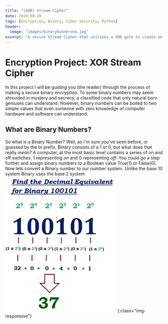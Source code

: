```yaml
---
title: "(XOR) Stream Cipher"
date: 2019-08-10
tags: [Encryption, Binary, Cyber Security, Python]
header:
  image: "images/binarybannerone.jpg"
excerpt: "A secure Stream Cipher that utilizes a XOR gate to create an encrypted code exchange"
---
```

# Encryption Project: XOR Stream Cipher
  In this project I will be guiding you (the reader) through the process of making a secure binary encryption.
  To some binary numbers may seem shrouded in mystery and secrecy, a classified code that only natural born
  geniuses can understand. However, binary numbers can be boiled to two simple values that even someone with
  zero knowledge of computer hardware and software can understand.


## What are Binary Numbers?
So what is a Binary Number? Well, as I'm sure you've seen before, or guessed by the bi prefix, Binary consists of a 1 or 0, but what does that really *mean?*
A computer, at the most basic level contains a series of on and off switches. 1 representing *on* and 0 representing *off*. You could go a step further and assign
binary numbers to a Boolean value True(1) or False(0). Now lets convert a Binary number to our number system. Unlike the base 10 system Binary uses the base 2 system
![binary-conversion](/images/binaryconversion.jpg){:class="img-responsive"}
